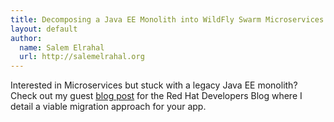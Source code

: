 ```yaml
---
title: Decomposing a Java EE Monolith into WildFly Swarm Microservices
layout: default
author:
  name: Salem Elrahal
  url: http://salemelrahal.org
---
```


Interested in Microservices but stuck with a legacy Java EE monolith? Check out my guest [blog post](http://developers.redhat.com/blog/2016/06/29/devnation-live-blog-decomposing-a-java-ee-monolith-into-wildfly-swarm-microservices/) for the Red Hat Developers Blog where I detail a viable migration approach for your app.
